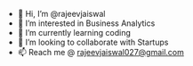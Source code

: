- 👋 Hi, I’m @rajeevjaiswal
- 👀 I’m interested in Business Analytics
- 🌱 I’m currently learning coding
- 💞️ I’m looking to collaborate with Startups 
- 📫 Reach me @ rajeevjaiswal027@gmail.com

<!---
rajeevjaiswaI/rajeevjaiswal is a ✨ special ✨ repository because its `README.md` (this file) appears on your GitHub profile.
You can click the Preview link to take a look at your changes.
--->

